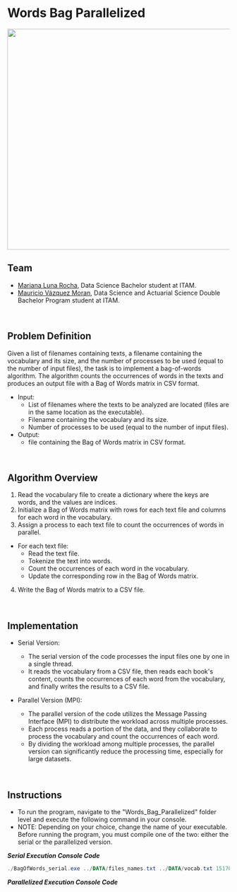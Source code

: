 # Words Bag Parallelized

<p align="center">
  <img width="800" height="500" src="https://hoctructuyen123.net/wp-content/uploads/2019/07/Untitled.png">
</p>

## Team

- [Mariana Luna Rocha](https://github.com/MarianaMoons), Data Science Bachelor student at ITAM.
- [Mauricio Vázquez Moran](https://github.com/MauricioVazquezM), Data Science and Actuarial Science Double Bachelor Program student at ITAM.
  
</br>

## Problem Definition

Given a list of filenames containing texts, a filename containing the vocabulary and its size, and the number of processes to be used (equal to the number of input files), the task is to implement a bag-of-words algorithm. The algorithm counts the occurrences of words in the texts and produces an output file with a Bag of Words matrix in CSV format.

 - Input:
    - List of filenames where the texts to be analyzed are located (files are in the same location as the executable).
    - Filename containing the vocabulary and its size.
    - Number of processes to be used (equal to the number of input files).
- Output:
    - file containing the Bag of Words matrix in CSV format.

</br>

## Algorithm Overview

1. Read the vocabulary file to create a dictionary where the keys are words, and the values are indices.
2. Initialize a Bag of Words matrix with rows for each text file and columns for each word in the vocabulary.
3. Assign a process to each text file to count the occurrences of words in parallel.
  - For each text file:
    - Read the text file.
    - Tokenize the text into words.
    - Count the occurrences of each word in the vocabulary.
    - Update the corresponding row in the Bag of Words matrix.
4. Write the Bag of Words matrix to a CSV file.

</br>

## Implementation

- Serial Version:

    - The serial version of the code processes the input files one by one in a single thread.
    - It reads the vocabulary from a CSV file, then reads each book's content, counts the occurrences of each word from the vocabulary, and finally writes the results to a CSV file.
      
- Parallel Version (MPI):

    - The parallel version of the code utilizes the Message Passing Interface (MPI) to distribute the workload across multiple processes.
    - Each process reads a portion of the data, and they collaborate to process the vocabulary and count the occurrences of each word.
    - By dividing the workload among multiple processes, the parallel version can significantly reduce the processing time, especially for large datasets. 

</br>

## Instructions

- To run the program, navigate to the "Words_Bag_Parallelized" folder level and execute the following command in your console.
- NOTE: Depending on your choice, change the name of your executable. Before running the program, you must compile one of the two: either the serial or the parallelized version.

***Serial Execution Console Code***

```powershell
./BagOfWords_serial.exe ../DATA/files_names.txt ../DATA/vocab.txt 15170 results_serial.csv
```

***Parallelized Execution Console Code***
```powershell

```